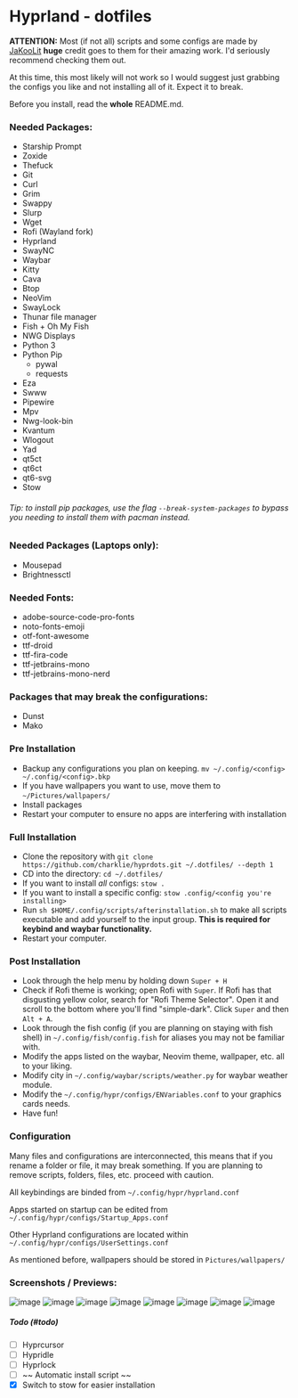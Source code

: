 # Hyprland - dotfiles
**ATTENTION:** Most (if not all) scripts and some configs are made by [JaKooLit](https://github.com/JaKooLit) **huge** credit goes to them for their amazing work. I'd seriously recommend checking them out.

At this time, this most likely will not work so I would suggest just grabbing the configs you like and not installing all of it. Expect it to break.

Before you install, read the **whole** README.md.

### Needed Packages:

- Starship Prompt
- Zoxide
- Thefuck
- Git
- Curl
- Grim
- Swappy
- Slurp
- Wget
- Rofi (Wayland fork)
- Hyprland
- SwayNC
- Waybar
- Kitty
- Cava
- Btop
- NeoVim
- SwayLock
- Thunar file manager
- Fish + Oh My Fish
- NWG Displays
- Python 3
- Python Pip
    - pywal
    - requests
- Eza
- Swww
- Pipewire
- Mpv
- Nwg-look-bin
- Kvantum
- Wlogout
- Yad
- qt5ct
- qt6ct
- qt6-svg
- Stow

###### Tip: to install pip packages, use the flag `--break-system-packages` to bypass you needing to install them with pacman instead.

### Needed Packages (Laptops only):

- Mousepad
- Brightnessctl

### Needed Fonts:

- adobe-source-code-pro-fonts 
- noto-fonts-emoji
- otf-font-awesome 
- ttf-droid 
- ttf-fira-code
- ttf-jetbrains-mono 
- ttf-jetbrains-mono-nerd

### Packages that may break the configurations:

- Dunst
- Mako

### Pre Installation

- Backup any configurations you plan on keeping. `mv ~/.config/<config> ~/.config/<config>.bkp`
- If you have wallpapers you want to use, move them to `~/Pictures/wallpapers/`
- Install packages
- Restart your computer to ensure no apps are interfering with installation

### Full Installation 

- Clone the repository with `git clone https://github.com/charklie/hyprdots.git ~/.dotfiles/ --depth 1`
- CD into the directory: `cd ~/.dotfiles/`
- If you want to install *all* configs: `stow .`
- If you want to install a specific config: `stow .config/<config you're installing>`
- Run `sh $HOME/.config/scripts/afterinstallation.sh` to make all scripts executable and add yourself to the input group. **This is required for keybind and waybar functionality.**
- Restart your computer.

### Post Installation

- Look through the help menu by holding down `Super + H`
- Check if Rofi theme is working; open Rofi with `Super`. If Rofi has that disgusting yellow color, search for "Rofi Theme Selector". Open it and scroll to the bottom where you'll find "simple-dark". Click `Super` and then `Alt + A`.
- Look through the fish config (if you are planning on staying with fish shell) in `~/.config/fish/config.fish` for aliases you may not be familiar with.
- Modify the apps listed on the waybar, Neovim theme, wallpaper, etc. all to your liking.
- Modify city in `~/.config/waybar/scripts/weather.py` for waybar weather module.
- Modify the `~/.config/hypr/configs/ENVariables.conf` to your graphics cards needs.
- Have fun!

### Configuration 

Many files and configurations are interconnected, this means that if you rename a folder or file, it may break something. If you are planning to remove scripts, folders, files, etc. proceed with caution.

All keybindings are binded from `~/.config/hypr/hyprland.conf`

Apps started on startup can be edited from `~/.config/hypr/configs/Startup_Apps.conf`

Other Hyprland configurations are located within `~/.config/hypr/configs/UserSettings.conf`

As mentioned before, wallpapers should be stored in `Pictures/wallpapers/`

### Screenshots / Previews:

![image](https://github.com/charklie/hyprdots/assets/157241212/b1b31d1a-b5cc-445f-9d38-369fe4b1f7c5)
![image](https://github.com/charklie/hyprdots/assets/157241212/d720ba07-aa15-4dd7-8816-734ac938eeec)
![image](https://github.com/charklie/hyprdots/assets/157241212/9eaca258-5162-4cc6-a726-24d28fe574a4)
![image](https://github.com/charklie/hyprdots/assets/157241212/30ca3228-3eb8-4c21-8705-b38801445611)
![image](https://github.com/charklie/hyprdots/assets/157241212/72c1709c-abdd-4075-9291-361f00c6fdb2)
![image](https://github.com/charklie/hyprdots/assets/157241212/906325c0-2cf7-49e9-aa5b-f4ede904e3d2)
![image](https://github.com/charklie/hyprdots/assets/157241212/a0e6aeda-a868-42a8-b09a-368fd187aec0)
![image](https://github.com/charklie/hyprdots/assets/157241212/05c83ab0-f11f-4db3-bdb7-201928b50382)

##### Todo (#todo)
- [ ] Hyprcursor
- [ ] Hypridle
- [ ] Hyprlock
- [ ] ~~ Automatic install script ~~
- [X] Switch to stow for easier installation
